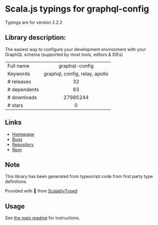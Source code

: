 
# Scala.js typings for graphql-config

Typings are for version 2.2.2

## Library description:
The easiest way to configure your development environment with your GraphQL schema (supported by most tools, editors & IDEs)

|                    |                 |
| ------------------ | :-------------: |
| Full name          | graphql-config |
| Keywords           | graphql, config, relay, apollo |
| # releases         | 32 |
| # dependents       | 63 |
| # downloads        | 27985244 |
| # stars            | 0 |

## Links
- [Homepage](https://github.com/graphcool/graphql-config#readme)
- [Bugs](https://github.com/graphcool/graphql-config/issues)
- [Repository](https://github.com/graphcool/graphql-config)
- [Npm](https://www.npmjs.com/package/graphql-config)
    


## Note
This library has been generated from typescript code from first party type definitions.

Provided with :purple_heart: from [ScalablyTyped](https://github.com/oyvindberg/ScalablyTyped)

## Usage
See [the main readme](../../readme.md) for instructions.


